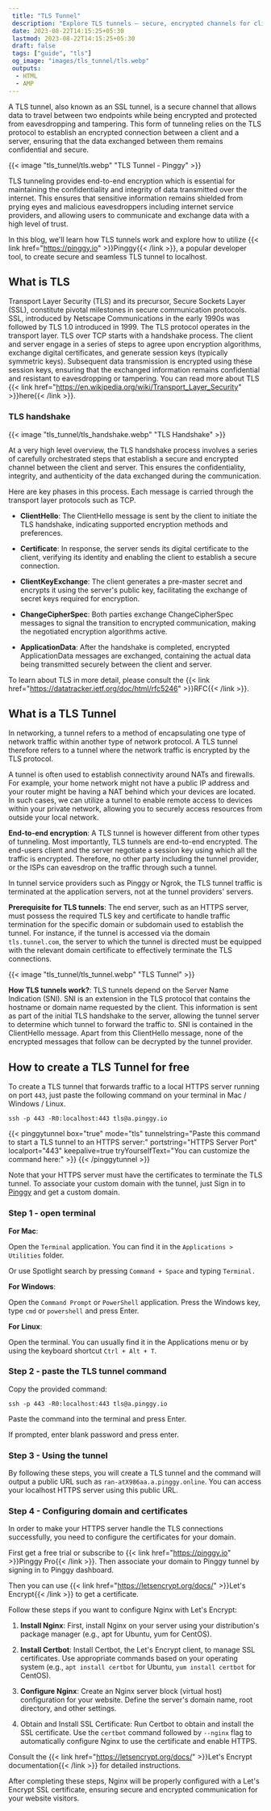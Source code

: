 ```yaml
---
 title: "TLS Tunnel" 
 description: "Explore TLS tunnels – secure, encrypted channels for client-server communication. Create one easily with Pinggy for secure connections to localhost servers without any downloads."
 date: 2023-08-22T14:15:25+05:30
 lastmod: 2023-08-22T14:15:25+05:30
 draft: false 
 tags: ["guide", "tls"]
 og_image: "images/tls_tunnel/tls.webp"
 outputs:
  - HTML
  - AMP
---
```


A TLS tunnel, also known as an SSL tunnel, is a secure channel that allows data to travel between two endpoints while being encrypted and protected from eavesdropping and tampering. This form of tunneling relies on the TLS protocol to establish an encrypted connection between a client and a server, ensuring that the data exchanged between them remains confidential and secure.

{{< image "tls_tunnel/tls.webp" "TLS Tunnel - Pinggy" >}}

TLS tunneling provides end-to-end encryption which is essential for maintaining the confidentiality and integrity of data transmitted over the internet. This ensures that sensitive information remains shielded from prying eyes and malicious eavesdroppers including internet service providers, and allowing users to communicate and exchange data with a high level of trust.

In this blog, we'll learn how TLS tunnels work and explore how to utilize {{< link href="https://pinggy.io" >}}Pinggy{{< /link >}}, a popular developer tool, to create secure and seamless TLS tunnel to localhost.

## What is TLS

Transport Layer Security (TLS) and its precursor, Secure Sockets Layer (SSL), constitute pivotal milestones in secure communication protocols. SSL, introduced by Netscape Communications in the early 1990s was followed by TLS 1.0 introduced in 1999. The TLS protocol operates in the transport layer. TLS over TCP starts with a handshake process. The client and server engage in a series of steps to agree upon encryption algorithms, exchange digital certificates, and generate session keys (typically symmetric keys). Subsequent data transmission is encrypted using these session keys, ensuring that the exchanged information remains confidential and resistant to eavesdropping or tampering. You can read more about TLS {{< link href="https://en.wikipedia.org/wiki/Transport_Layer_Security" >}}here{{< /link >}}.

### TLS handshake

{{< image "tls_tunnel/tls_handshake.webp" "TLS Handshake" >}}

At a very high level overview, the TLS handshake process involves a series of carefully orchestrated steps that establish a secure and encrypted channel between the client and server. This ensures the confidentiality, integrity, and authenticity of the data exchanged during the communication.

Here are key phases in this process. Each message is carried through the transport layer protocols such as TCP.

- **ClientHello**: The ClientHello message is sent by the client to initiate the TLS handshake, indicating supported encryption methods and preferences.

- **Certificate**: In response, the server sends its digital certificate to the client, verifying its identity and enabling the client to establish a secure connection.

- **ClientKeyExchange**: The client generates a pre-master secret and encrypts it using the server's public key, facilitating the exchange of secret keys required for encryption.

- **ChangeCipherSpec**: Both parties exchange ChangeCipherSpec messages to signal the transition to encrypted communication, making the negotiated encryption algorithms active.

- **ApplicationData**: After the handshake is completed, encrypted ApplicationData messages are exchanged, containing the actual data being transmitted securely between the client and server.

To learn about TLS in more detail, please consult the {{< link href="https://datatracker.ietf.org/doc/html/rfc5246" >}}RFC{{< /link >}}.

## What is a TLS Tunnel

In networking, a tunnel refers to a method of encapsulating one type of network traffic within another type of network protocol. A TLS tunnel therefore refers to a tunnel where the network traffic is encrypted by the TLS protocol.

A tunnel is often used to establish connectivity around NATs and firewalls. For example, your home network might not have a public IP address and your router might be having a NAT behind which your devices are located. In such cases, we can utilize a tunnel to enable remote access to devices within your private network, allowing you to securely access resources from outside your local network.

**End-to-end encryption**: A TLS tunnel is however different from other types of tunneling. Most importantly, TLS tunnels are end-to-end encrypted. The end-users client and the server negotiate a session key using which all the traffic is encrypted. Therefore, no other party including the tunnel provider, or the ISPs can eavesdrop on the traffic through such a tunnel.

In tunnel service providers such as Pinggy or Ngrok, the TLS tunnel traffic is terminated at the application servers, not at the tunnel providers' servers.

**Prerequisite for TLS tunnels**: The end server, such as an HTTPS server, must possess the required TLS key and certificate to handle traffic termination for the specific domain or subdomain used to establish the tunnel. For instance, if the tunnel is accessed via the domain `tls.tunnel.com`, the server to which the tunnel is directed must be equipped with the relevant domain certificate to effectively terminate the TLS connections.

{{< image "tls_tunnel/tls_tunnel.webp" "TLS Tunnel" >}}

**How TLS tunnels work?**: TLS tunnels depend on the Server Name Indication (SNI). SNI is an extension in the TLS protocol that contains the hostname or domain name requested by the client. This information is sent as part of the initial TLS handshake to the server, allowing the tunnel server to determine which tunnel to forward the traffic to. SNI is contained in the ClientHello message. Apart from this ClientHello message, none of the encrypted messages that follow can be decrypted by the tunnel provider.

## How to create a TLS Tunnel for free

To create a TLS tunnel that forwards traffic to a local HTTPS server running on port `443`, just paste the following command on your terminal in Mac / Windows / Linux.

```
ssh -p 443 -R0:localhost:443 tls@a.pinggy.io
```

{{< pinggytunnel box="true" mode="tls"  tunnelstring="Paste this command to start a TLS tunnel to an HTTPS server:" portstring="HTTPS Server Port" localport="443" keepalive=true tryYourselfText="You can customize the command here:"  >}}
{{< /pinggytunnel >}}

Note that your HTTPS server must have the certificates to terminate the TLS tunnel. To associate your custom domain with the tunnel, just Sign in to [Pinggy](https://pinggy.io) and get a custom domain.

### Step 1 - open terminal

**For Mac**:

Open the `Terminal` application. You can find it in the `Applications > Utilities` folder.

Or use Spotlight search by pressing `Command + Space` and typing `Terminal.`

**For Windows**:

Open the `Command Prompt` or `PowerShell` application. Press the Windows key, type `cmd` or `powershell` and press Enter.

**For Linux**:

Open the terminal. You can usually find it in the Applications menu or by using the keyboard shortcut `Ctrl + Alt + T`.

### Step 2 - paste the TLS tunnel command

Copy the provided command:

```
ssh -p 443 -R0:localhost:443 tls@a.pinggy.io
```

Paste the command into the terminal and press Enter.

If prompted, enter blank password and press enter.

### Step 3 - Using the tunnel

By following these steps, you will create a TLS tunnel and the command will output a public URL such as `ran-atX986aa.a.pinggy.online`. You can access your localhost HTTPS server using this public URL.

### Step 4 - Configuring domain and certificates

In order to make your HTTPS server handle the TLS connections successfully, you need to configure the certificates for your domain.

First get a free trial or subscribe to {{< link href="https://pinggy.io" >}}Pinggy Pro{{< /link >}}. Then associate your domain to Pinggy tunnel by signing in to Pinggy dashboard.

Then you can use {{< link href="https://letsencrypt.org/docs/" >}}Let's Encrypt{{< /link >}} to get a certificate.

Follow these steps if you want to configure Nginx with Let's Encrypt:

1. **Install Nginx**: First, install Nginx on your server using your distribution's package manager (e.g., apt for Ubuntu, yum for CentOS).

2. **Install Certbot**: Install Certbot, the Let's Encrypt client, to manage SSL certificates. Use appropriate commands based on your operating system (e.g., `apt install certbot` for Ubuntu, `yum install certbot` for CentOS).

3. **Configure Nginx**: Create an Nginx server block (virtual host) configuration for your website. Define the server's domain name, root directory, and other settings.

4. Obtain and Install SSL Certificate: Run Certbot to obtain and install the SSL certificate. Use the `certbot` command followed by `--nginx` flag to automatically configure Nginx to use the certificate and enable HTTPS.

Consult the {{< link href="https://letsencrypt.org/docs/" >}}Let's Encrypt documentation{{< /link >}} for detailed instructions.

After completing these steps, Nginx will be properly configured with a Let's Encrypt SSL certificate, ensuring secure and encrypted communication for your website visitors.
